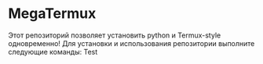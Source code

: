 # MegaTermux
Этот репозиторий позволяет установить python и Termux-style одновременно!
Для установки и использования репозитории выполните следующие команды:
Test

